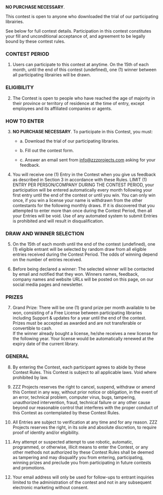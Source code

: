 **NO PURCHASE NECESSARY**. 

This contest is open to anyone who downloaded the trial of our participating librairies.
 
See below for full contest details. Participation in this contest constitutes your fill and unconditional acceptance of, and agreement to be legally bound by these contest rules.
 
### CONTEST PERIOD 
1. Users can participate to this contest at anytime. On the 15th of each month, until the end of this contest (undefined), one (1) winner between all participating librairies will be drawn.
 
### ELIGIBILITY 
2. The Contest is open to people who have reached the age of majority in their province or territory of residence at the time of entry, except employees and its affiliated companies or agents. 

### HOW TO ENTER 
3. **NO PURCHASE NECESSARY**.  To participate in this Contest, you must:  
 
   - a.	Download the trial of our participating libraries. 
   
   - b. Fill out the contest form.
   
   - c.	Answer an email sent from info@zzzprojects.com asking for your feedback. 
   
4. You will receive one (1) Entry in the Contest when you give us feedback as described in Section 3 in accordance with these Rules.  LIMIT (1) ENTRY PER PERSON/COMPANY DURING THE CONTEST PERIOD, your participation will be entered automatically every month following your first entry until the end of the contest or until you win. You can only win once, if you win a license your name is withdrawn from the other contestants for the following monthly draws. 
 If it is discovered that you attempted to enter more than once during the Contest Period, then all your Entries will be void.  Use of any automated system to submit Entries is prohibited and will result in disqualification.  


### DRAW AND WINNER SELECTION 
5. On the 15th of each month until the end of the contest (undefined), one (1) eligible entrant will be selected by random draw from all eligible entries received during the Contest Period.  The odds of winning depend on the number of entries received.  
 
6. Before being declared a winner: The selected winner will be contacted by email and notified that they won. Winners names, feedback, company names and website URLs will be posted on this page, on our social media pages and newsletter.
 
### PRIZES 
7. Grand Prize: There will be one (1) grand prize per month available to be won, consisting of a Free License between participating libraries including Support & updates for a year until the end of the contest. 
Prizes must be accepted as awarded and are not transferable or convertible to cash.  
If the winner already bought a license, he/she receives a new license for the following year. Your license would be automatically renewed at the expiry date of the current library. 

### GENERAL 
8. By entering the Contest, each participant agrees to abide by these Contest Rules. This Contest is subject to all applicable laws.  Void where prohibited by law. 

9. ZZZ Projects reserves the right to cancel, suspend, withdraw or amend this Contest in any way, without prior notice or obligation, in the event of an error, technical problem, computer virus, bugs, tampering, unauthorized intervention, fraud, technical failure or any other cause beyond our reasonable control that interferes with the proper conduct of this Contest as contemplated by these Contest Rules.  

10. All Entries are subject to verification at any time and for any reason. ZZZ Projects reserves the right, in its sole and absolute discretion, to require proof of identity and/or eligibility.

11. Any attempt or suspected attempt to use robotic, automatic, programmed, or otherwise, illicit means to enter the Contest, or any other methods not authorized by these Contest Rules shall be deemed as tampering and may disqualify you from entering, participating, winning prizes and preclude you from participating in future contests and promotions.

12. Your email address will only be used for follow-ups to entrant inquiries limited to the administration of the contest and not in any subsequent electronic marketing without consent. 
